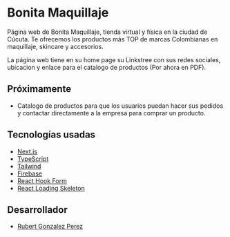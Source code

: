 # Bonita Maquillaje

Página web de Bonita Maquillaje, tienda virtual y física en la ciudad de Cúcuta. Te ofrecemos los productos más TOP de marcas Colombianas en maquillaje, skincare y accesorios.

La página web tiene en su home page su Linkstree con sus redes sociales, ubicacion y enlace para el catalogo de productos (Por ahora en PDF).

## Próximamente

- Catalogo de productos para que los usuarios puedan hacer sus pedidos y contactar directamente a la empresa para comprar un producto.

## Tecnologías usadas

- [Next.js](https://nextjs.org/)
- [TypeScript](https://www.typescriptlang.org/)
- [Tailwind](https://tailwindcss.com/)
- [Firebase](https://firebase.google.com/)
- [React Hook Form](https://react-hook-form.com/)
- [React Loading Skeleton](https://github.com/danilowu/react-loading-skeleton)

## Desarrollador

- [Rubert Gonzalez Perez](https://github.com/rubertg)
